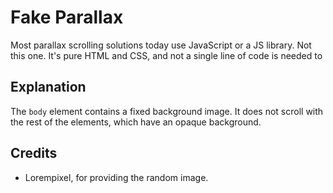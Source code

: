 Fake Parallax
=============

Most parallax scrolling solutions today use JavaScript or a JS library. Not this one. It's pure HTML and CSS, and not a single line of code is needed to 

## Explanation

The `body` element contains a fixed background image. It does not scroll with the rest of the elements, which have an opaque background.

## Credits

* Lorempixel, for providing the random image.

